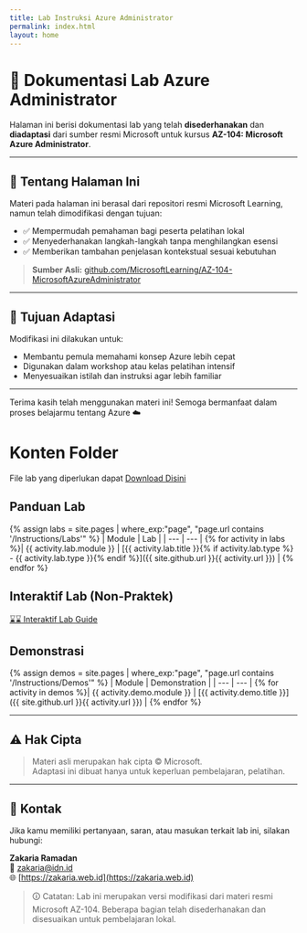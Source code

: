 ```yaml
---
title: Lab Instruksi Azure Administrator
permalink: index.html
layout: home
---
```


# 📘 Dokumentasi Lab Azure Administrator

Halaman ini berisi dokumentasi lab yang telah **disederhanakan** dan **diadaptasi** dari sumber resmi Microsoft untuk kursus **AZ-104: Microsoft Azure Administrator**.

---

## 📄 Tentang Halaman Ini

Materi pada halaman ini berasal dari repositori resmi Microsoft Learning, namun telah dimodifikasi dengan tujuan:

- ✅ Mempermudah pemahaman bagi peserta pelatihan lokal
- ✅ Menyederhanakan langkah-langkah tanpa menghilangkan esensi
- ✅ Memberikan tambahan penjelasan kontekstual sesuai kebutuhan

> **Sumber Asli:**
> [github.com/MicrosoftLearning/AZ-104-MicrosoftAzureAdministrator](https://github.com/MicrosoftLearning/AZ-104-MicrosoftAzureAdministrator)

---

## 🧭 Tujuan Adaptasi

Modifikasi ini dilakukan untuk:

- Membantu pemula memahami konsep Azure lebih cepat
- Digunakan dalam workshop atau kelas pelatihan intensif
- Menyesuaikan istilah dan instruksi agar lebih familiar


---

Terima kasih telah menggunakan materi ini! Semoga bermanfaat dalam proses belajarmu tentang Azure ☁️



# Konten Folder

File lab yang diperlukan dapat [Download Disini](https://github.com/zaxrmdn/Lazidn25/archive/refs/heads/file.zip)


## Panduan Lab

{% assign labs = site.pages | where_exp:"page", "page.url contains '/Instructions/Labs'" %}
| Module | Lab |
| --- | --- | 
{% for activity in labs  %}| {{ activity.lab.module }} | [{{ activity.lab.title }}{% if activity.lab.type %} - {{ activity.lab.type }}{% endif %}]({{ site.github.url }}{{ activity.url }}) |
{% endfor %}

## Interaktif Lab (Non-Praktek)
[⌛⌛ Interaktif Lab Guide](https://mslabs.cloudguides.com/guides/AZ-104%20Exam%20Guide%20-%20Microsoft%20Azure%20Administrator)

## Demonstrasi

{% assign demos = site.pages | where_exp:"page", "page.url contains '/Instructions/Demos'" %}
| Module | Demonstration |
| --- | --- | 
{% for activity in demos  %}| {{ activity.demo.module }} | [{{ activity.demo.title }}]({{ site.github.url }}{{ activity.url }}) |
{% endfor %}

---

## ⚠️ Hak Cipta

> Materi asli merupakan hak cipta © Microsoft.  
> Adaptasi ini dibuat hanya untuk keperluan pembelajaran, pelatihan.  

---

## 🙋 Kontak

Jika kamu memiliki pertanyaan, saran, atau masukan terkait lab ini, silakan hubungi:

**Zakaria Ramadan**  
📧 [zakaria@idn.id](mailto:zakaria@idn.id)  
🌐 [https://zakaria.web.id](https://zakaria.web.id)


> 🛈 Catatan: Lab ini merupakan versi modifikasi dari materi resmi Microsoft AZ-104. Beberapa bagian telah disederhanakan dan disesuaikan untuk pembelajaran lokal.
